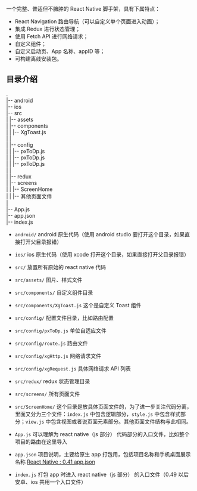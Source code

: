 一个完整、普适但不臃肿的 React Native 脚手架，具有下属特点：

* React Navigation 路由导航（可以自定义单个页面进入动画）；
* 集成 Redux 进行状态管理；
* 使用 Fetch API 进行网络请求；
* 自定义组件；
* 自定义启动页、App 名称、appID 等；
* 可构建离线安装包。

## 目录介绍

.  
|-- android  
|-- ios  
|-- src  
| |-- assets  
| |-- components  
| | |-- XgToast.js  
| |  
| |-- config  
| | |-- pxToDp.js  
| | |-- pxToDp.js  
| | |-- pxToDp.js  
| |  
| |-- redux  
| |-- screens  
| | |-- ScreenHome  
| | |-- 其他页面文件  
|  
|-- App.js  
|-- app.json  
|-- index.js

* `android/` android 原生代码（使用 android studio 要打开这个目录，如果直接打开父目录报错）
* `ios/` ios 原生代码（使用 xcode 打开这个目录，如果直接打开父目录报错）

* `src/` 放置所有原始的 react native 代码
* `src/assets/` 图片、样式文件

* `src/components/` 自定义组件目录
* `src/components/XgToast.js` 这个是自定义 Toast 组件

* `src/config/` 配置文件目录，比如路由配置
* `src/config/pxToDp.js` 单位自适应文件
* `src/config/route.js` 路由文件
* `src/config/xgHttp.js` 网络请求文件
* `src/config/xgRequest.js` 具体网络请求 API 列表

* `src/redux/` redux 状态管理目录

* `src/screens/` 所有页面文件
* `src/ScreenHome/` 这个目录是放具体页面文件的，为了进一步关注代码分离，里面又分为三个文件：`index.js` 中包含逻辑部分，`style.js` 中包含样式部分；`view.js` 中包含视图或者说页面元素部分。其他页面文件结构与此相同。

* `App.js` 可以理解为 react native（js 部分） 代码部分的入口文件，比如整个项目的路由在这里导入
* `app.json` 项目说明，主要给原生 app 打包用，包括项目名称和手机桌面展示名称 [React Native : 0.41 app.json](https://stackoverflow.com/questions/42409459/react-native-0-41-app-json)
* `index.js` 打包 app 时进入 react native（js 部分） 的入口文件（0.49 以后安卓、ios 共用一个入口文件）
